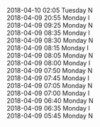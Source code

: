 2018-04-10 02:05 Tuesday  N  
2018-04-09 20:55 Monday  I  
2018-04-09 09:25 Monday  N  
2018-04-09 08:35 Monday  I  
2018-04-09 08:30 Monday  N  
2018-04-09 08:15 Monday  I  
2018-04-09 08:05 Monday  N  
2018-04-09 08:00 Monday  I  
2018-04-09 07:50 Monday  N  
2018-04-09 07:45 Monday  I  
2018-04-09 07:05 Monday  N  
2018-04-09 07:00 Monday  I  
2018-04-09 06:40 Monday  N  
2018-04-09 06:35 Monday  I  
2018-04-09 05:45 Monday  N  
